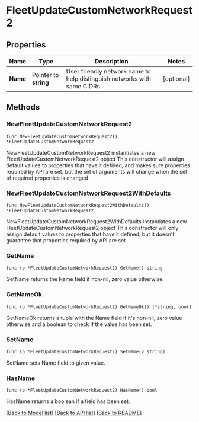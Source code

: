 # FleetUpdateCustomNetworkRequest2

## Properties

Name | Type | Description | Notes
------------ | ------------- | ------------- | -------------
**Name** | Pointer to **string** | User friendly network name to help distinguish networks with same CIDRs | [optional] 

## Methods

### NewFleetUpdateCustomNetworkRequest2

`func NewFleetUpdateCustomNetworkRequest2() *FleetUpdateCustomNetworkRequest2`

NewFleetUpdateCustomNetworkRequest2 instantiates a new FleetUpdateCustomNetworkRequest2 object
This constructor will assign default values to properties that have it defined,
and makes sure properties required by API are set, but the set of arguments
will change when the set of required properties is changed

### NewFleetUpdateCustomNetworkRequest2WithDefaults

`func NewFleetUpdateCustomNetworkRequest2WithDefaults() *FleetUpdateCustomNetworkRequest2`

NewFleetUpdateCustomNetworkRequest2WithDefaults instantiates a new FleetUpdateCustomNetworkRequest2 object
This constructor will only assign default values to properties that have it defined,
but it doesn't guarantee that properties required by API are set

### GetName

`func (o *FleetUpdateCustomNetworkRequest2) GetName() string`

GetName returns the Name field if non-nil, zero value otherwise.

### GetNameOk

`func (o *FleetUpdateCustomNetworkRequest2) GetNameOk() (*string, bool)`

GetNameOk returns a tuple with the Name field if it's non-nil, zero value otherwise
and a boolean to check if the value has been set.

### SetName

`func (o *FleetUpdateCustomNetworkRequest2) SetName(v string)`

SetName sets Name field to given value.

### HasName

`func (o *FleetUpdateCustomNetworkRequest2) HasName() bool`

HasName returns a boolean if a field has been set.


[[Back to Model list]](../README.md#documentation-for-models) [[Back to API list]](../README.md#documentation-for-api-endpoints) [[Back to README]](../README.md)


